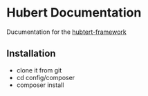 # Hubert Documentation

Ducumentation for the [hubtert-framework](https://github.com/falkmueller/hubert)

## Installation

- clone it from git
- cd config/composer
- composer install